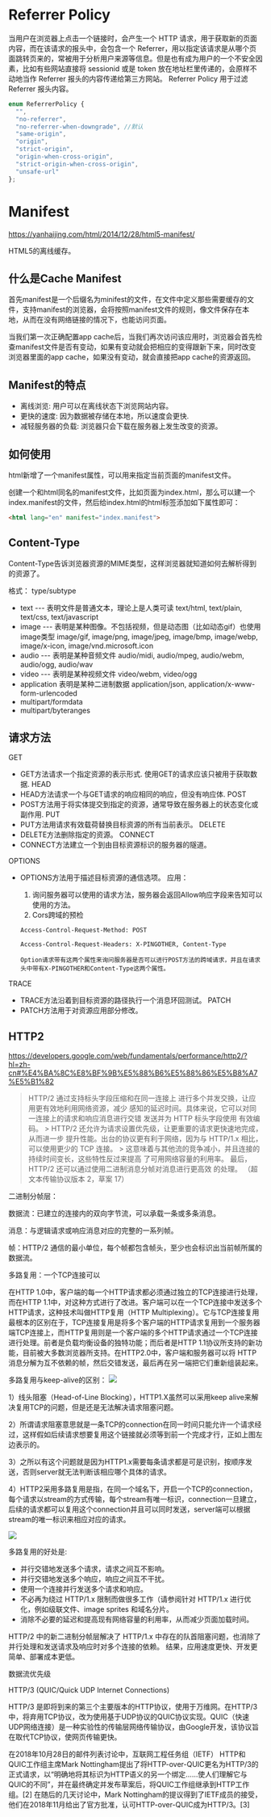 # Referrer Policy

当用户在浏览器上点击一个链接时，会产生一个 HTTP 请求，用于获取新的页面内容，而在该请求的报头中，会包含一个 Referrer，用以指定该请求是从哪个页面跳转页来的，常被用于分析用户来源等信息。但是也有成为用户的一个不安全因素，比如有些网站直接将 sessionid 或是 token 放在地址栏里传递的，会原样不动地当作 Referrer 报头的内容传递给第三方网站。
Referrer Policy 用于过滤 Referrer 报头内容。

```js
enum ReferrerPolicy {
  "",
  "no-referrer",
  "no-referrer-when-downgrade", //默认
  "same-origin",
  "origin",
  "strict-origin",
  "origin-when-cross-origin",
  "strict-origin-when-cross-origin",
  "unsafe-url"
};
```

# Manifest

https://yanhaijing.com/html/2014/12/28/html5-manifest/

HTML5的离线缓存。

## 什么是Cache Manifest

首先manifest是一个后缀名为minifest的文件，在文件中定义那些需要缓存的文件，支持manifest的浏览器，会将按照manifest文件的规则，像文件保存在本地，从而在没有网络链接的情况下，也能访问页面。

当我们第一次正确配置app cache后，当我们再次访问该应用时，浏览器会首先检查manifest文件是否有变动，如果有变动就会把相应的变得跟新下来，同时改变浏览器里面的app cache，如果没有变动，就会直接把app cache的资源返回。

## Manifest的特点

- 离线浏览: 用户可以在离线状态下浏览网站内容。
- 更快的速度: 因为数据被存储在本地，所以速度会更快.
- 减轻服务器的负载: 浏览器只会下载在服务器上发生改变的资源。

## 如何使用

html新增了一个manifest属性，可以用来指定当前页面的manifest文件。

创建一个和html同名的manifest文件，比如页面为index.html，那么可以建一个index.manifest的文件，然后给index.html的html标签添加如下属性即可：

```html
<html lang="en" manifest="index.manifest">
```

## Content-Type

Content-Type告诉浏览器资源的MIME类型，这样浏览器就知道如何去解析得到的资源了。

格式： type/subtype
- text ---  表明文件是普通文本，理论上是人类可读 text/html, text/plain,  text/css, text/javascript
- image --- 表明是某种图像。不包括视频，但是动态图（比如动态gif）也使用image类型 image/gif, image/png, image/jpeg, image/bmp, image/webp, image/x-icon, image/vnd.microsoft.icon
- audio --- 表明是某种音频文件 	audio/midi, audio/mpeg, audio/webm, audio/ogg, audio/wav
- video --- 表明是某种视频文件   video/webm, video/ogg
- application 表明是某种二进制数据	 application/json, application/x-www-form-urlencoded
- multipart/formdata
- multipart/byteranges

## 请求方法

GET
- GET方法请求一个指定资源的表示形式. 使用GET的请求应该只被用于获取数据.
HEAD
- HEAD方法请求一个与GET请求的响应相同的响应，但没有响应体.
POST
- POST方法用于将实体提交到指定的资源，通常导致在服务器上的状态变化或副作用. 
PUT
- PUT方法用请求有效载荷替换目标资源的所有当前表示。
DELETE
- DELETE方法删除指定的资源。
CONNECT
- CONNECT方法建立一个到由目标资源标识的服务器的隧道。

OPTIONS
- OPTIONS方法用于描述目标资源的通信选项。
    应用：
    1. 询问服务器可以使用的请求方法，服务器会返回Allow响应字段来告知可以使用的方法。
    2. Cors跨域的预检
    
      Access-Control-Request-Method: POST 
      
      Access-Control-Request-Headers: X-PINGOTHER, Content-Type
      
      Option请求带有这两个属性来询问服务器是否可以进行POST方法的跨域请求，并且在请求头中带有X-PINGOTHER和Content-Type这两个属性。
      
TRACE
- TRACE方法沿着到目标资源的路径执行一个消息环回测试。
PATCH
- PATCH方法用于对资源应用部分修改。

## HTTP2 

https://developers.google.com/web/fundamentals/performance/http2/?hl=zh-cn#%E4%BA%8C%E8%BF%9B%E5%88%B6%E5%88%86%E5%B8%A7%E5%B1%82

> HTTP/2 通过支持标头字段压缩和在同一连接上 进行多个并发交换，让应用更有效地利用网络资源，减少 感知的延迟时间。具体来说，它可以对同一连接上的请求和响应消息进行交错 发送并为 HTTP 标头字段使用 有效编码。 > HTTP/2 还允许为请求设置优先级，让更重要的请求更快速地完成，从而进一步 提升性能。出台的协议更有利于网络，因为与 HTTP/1.x 相比，可以使用更少的 TCP 连接。 > 这意味着与其他流的竞争减小，并且连接的持续时间变长，这些特性反过来提高 了可用网络容量的利用率。 最后，HTTP/2 还可以通过使用二进制消息分帧对消息进行更高效 的处理。 （超文本传输协议版本 2，草案 17）

二进制分帧层：

数据流：已建立的连接内的双向字节流，可以承载一条或多条消息。

消息：与逻辑请求或响应消息对应的完整的一系列帧。

帧：HTTP/2 通信的最小单位，每个帧都包含帧头，至少也会标识出当前帧所属的数据流。

多路复用：一个TCP连接可以

在HTTP 1.0中，客户端的每一个HTTP请求都必须通过独立的TCP连接进行处理，而在HTTP 1.1中，对这种方式进行了改进。客户端可以在一个TCP连接中发送多个HTTP请求，这种技术叫做HTTP复用（HTTP Multiplexing）。它与TCP连接复用最根本的区别在于，TCP连接复用是将多个客户端的HTTP请求复用到一个服务器端TCP连接上，而HTTP复用则是一个客户端的多个HTTP请求通过一个TCP连接进行处理。前者是负载均衡设备的独特功能；而后者是HTTP 1.1协议所支持的新功能，目前被大多数浏览器所支持。在HTTP2.0中，客户端和服务器可以将 HTTP 消息分解为互不依赖的帧，然后交错发送，最后再在另一端把它们重新组装起来。

多路复用与keep-alive的区别：
![](https://qiniu.nihaoshijie.com.cn/kp2.png)

1）线头阻塞（Head-of-Line Blocking），HTTP1.X虽然可以采用keep alive来解决复用TCP的问题，但是还是无法解决请求阻塞问题。

2）所谓请求阻塞意思就是一条TCP的connection在同一时间只能允许一个请求经过，这样假如后续请求想要复用这个链接就必须等到前一个完成才行，正如上图左边表示的。

3）之所以有这个问题就是因为HTTP1.x需要每条请求都是可是识别，按顺序发送，否则server就无法判断该相应哪个具体的请求。

4）HTTP2采用多路复用是指，在同一个域名下，开启一个TCP的connection，每个请求以stream的方式传输，每个stream有唯一标识，connection一旦建立，后续的请求都可以复用这个connection并且可以同时发送，server端可以根据stream的唯一标识来相应对应的请求。

 

![](https://developers.google.com/web/fundamentals/performance/http2/images/multiplexing01.svg?hl=zh-cn)

多路复用的好处是:

 - 并行交错地发送多个请求，请求之间互不影响。
- 并行交错地发送多个响应，响应之间互不干扰。
- 使用一个连接并行发送多个请求和响应。
- 不必再为绕过 HTTP/1.x 限制而做很多工作（请参阅针对 HTTP/1.x 进行优化，例如级联文件、image sprites 和域名分片。
- 消除不必要的延迟和提高现有网络容量的利用率，从而减少页面加载时间。

HTTP/2 中的新二进制分帧层解决了 HTTP/1.x 中存在的队首阻塞问题，也消除了并行处理和发送请求及响应时对多个连接的依赖。 结果，应用速度更快、开发更简单、部署成本更低。

数据流优先级


HTTP/3 (QUIC/Quick UDP Internet Connections)

HTTP/3 是即将到来的第三个主要版本的HTTP协议，使用于万维网。在HTTP/3中，将弃用TCP协议，改为使用基于UDP协议的QUIC协议实现。QUIC（快速UDP网络连接）是一种实验性的传输层网络传输协议，由Google开发，该协议旨在取代TCP协议，使网页传输更快。

在2018年10月28日的邮件列表讨论中，互联网工程任务组（IETF） HTTP和QUIC工作组主席Mark Nottingham提出了将HTTP-over-QUIC更名为HTTP/3的正式请求，以“明确地将其标识为HTTP语义的另一个绑定……使人们理解它与QUIC的不同”，并在最终确定并发布草案后，将QUIC工作组继承到HTTP工作组。[2] 在随后的几天讨论中，Mark Nottingham的提议得到了IETF成员的接受，他们在2018年11月给出了官方批准，认可HTTP-over-QUIC成为HTTP/3。[3]


